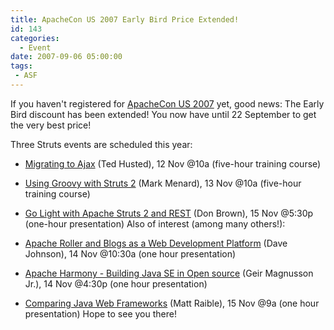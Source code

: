```yaml
---
title: ApacheCon US 2007 Early Bird Price Extended!
id: 143
categories:
  - Event
date: 2007-09-06 05:00:00
tags: 
 - ASF
---
```


If you haven't registered for [ApacheCon US 2007](http://www.us.apachecon.com/) yet, good news: The Early Bird discount has been extended! You now have until 22 September to get the very best price!

Three Struts events are scheduled this year:

*   [Migrating to Ajax](http://us.apachecon.com/us2007/program/talk/1883) (Ted Husted), 12 Nov @10a (five-hour training course)
*   [Using Groovy with Struts 2](http://us.apachecon.com/us2007/program/talk/1880) (Mark Menard), 13 Nov @10a (five-hour training course)
*   [Go Light with Apache Struts 2 and REST](http://us.apachecon.com/us2007/program/talk/2058) (Don Brown), 15 Nov @5:30p (one-hour presentation)
Also of interest (among many others!):

*   [Apache Roller and Blogs as a Web Development Platform](http://us.apachecon.com/us2007/program/talk/2023) (Dave Johnson), 14 Nov @10:30a (one hour presentation)
*   [Apache Harmony - Building Java SE in Open source](http://us.apachecon.com/us2007/program/talk/1903) (Geir Magnusson Jr.), 14 Nov @4:30p (one hour presentation)
*   [Comparing Java Web Frameworks](http://us.apachecon.com/us2007/program/talk/1994) (Matt Raible), 15 Nov @9a (one hour presentation)
Hope to see you there!
